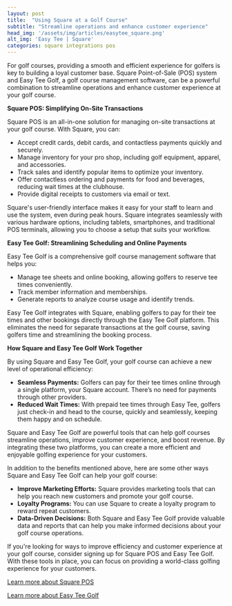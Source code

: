 ```yaml
---
layout: post
title:  "Using Square at a Golf Course"
subtitle: "Streamline operations and enhance customer experience"
head_img: '/assets/img/articles/easytee_square.png'
alt_img: 'Easy Tee | Square'
categories: square integrations pos
---
```


For golf courses, providing a smooth and efficient experience for golfers is key to building a loyal customer base. Square Point-of-Sale (POS) system and Easy Tee Golf, a golf course management software, can be a powerful combination to streamline operations and enhance customer experience at your golf course.

**Square POS: Simplifying On-Site Transactions**

Square POS is an all-in-one solution for managing on-site transactions at your golf course. With Square, you can:

* Accept credit cards, debit cards, and contactless payments quickly and securely.
* Manage inventory for your pro shop, including golf equipment, apparel, and accessories.
* Track sales and identify popular items to optimize your inventory.
* Offer contactless ordering and payments for food and beverages, reducing wait times at the clubhouse.
* Provide digital receipts to customers via email or text.

Square's user-friendly interface makes it easy for your staff to learn and use the system, even during peak hours. Square integrates seamlessly with various hardware options, including tablets, smartphones, and traditional POS terminals, allowing you to choose a setup that suits your workflow.

**Easy Tee Golf: Streamlining Scheduling and Online Payments**

Easy Tee Golf is a comprehensive golf course management software that helps you:

* Manage tee sheets and online booking, allowing golfers to reserve tee times conveniently.
* Track member information and memberships.
* Generate reports to analyze course usage and identify trends.

Easy Tee Golf integrates with Square, enabling golfers to pay for their tee times and other bookings directly through the Easy Tee Golf platform. This eliminates the need for separate transactions at the golf course, saving golfers time and streamlining the booking process.

**How Square and Easy Tee Golf Work Together**

By using Square and Easy Tee Golf, your golf course can achieve a new level of operational efficiency:

* **Seamless Payments:** Golfers can pay for their tee times online through a single platform, your Square account. There’s no need for payments through other providers. 
* **Reduced Wait Times:** With prepaid tee times through Easy Tee, golfers just check-in and head to the course, quickly and seamlessly, keeping them happy and on schedule.

Square and Easy Tee Golf are powerful tools that can help golf courses streamline operations, improve customer experience, and boost revenue. By integrating these two platforms, you can create a more efficient and enjoyable golfing experience for your customers.

In addition to the benefits mentioned above, here are some other ways Square and Easy Tee Golf can help your golf course:

* **Improve Marketing Efforts:** Square provides marketing tools that can help you reach new customers and promote your golf course.
* **Loyalty Programs:** You can use Square to create a loyalty program to reward repeat customers.
* **Data-Driven Decisions:** Both Square and Easy Tee Golf provide valuable data and reports that can help you make informed decisions about your golf course operations.

If you're looking for ways to improve efficiency and customer experience at your golf course, consider signing up for Square POS and Easy Tee Golf. With these tools in place, you can focus on providing a world-class golfing experience for your customers.

<a href="https://squareup.com/?utm_source=easyteegolf.com" target="_blank">Learn more about Square POS</a>

<a href="https://easyteegolf.com/">Learn more about Easy Tee Golf</a>
